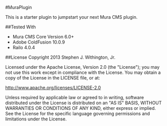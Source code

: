 #MuraPlugin

This is a starter plugin to jumpstart your next Mura CMS plugin.


##Tested With
* Mura CMS Core Version 6.0+
* Adobe ColdFusion 10.0.9
* Railo 4.0.4


##License
Copyright 2013 Stephen J. Withington, Jr.

Licensed under the Apache License, Version 2.0 (the "License"); you may not use this work except in compliance with the License. You may obtain a copy of the License in the LICENSE file, or at:

http://www.apache.org/licenses/LICENSE-2.0

Unless required by applicable law or agreed to in writing, software distributed under the License is distributed on an "AS IS" BASIS, WITHOUT WARRANTIES OR CONDITIONS OF ANY KIND, either express or implied. See the License for the specific language governing permissions and limitations under the License.